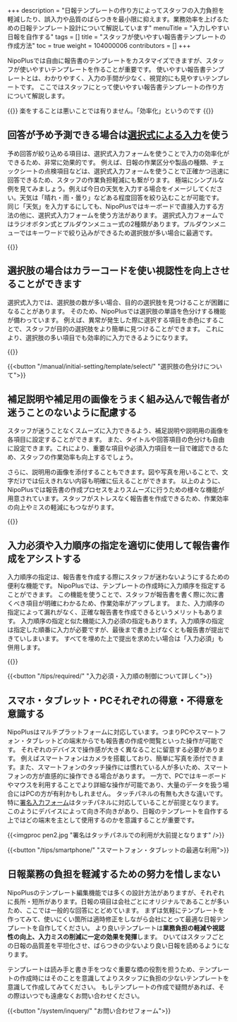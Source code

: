 +++
description = "日報テンプレートの作り方によってスタッフの入力負担を軽減したり、誤入力や品質のばらつきを最小限に抑えます。業務効率を上げるための日報テンプレート設計について解説しています"
menuTitle = "入力しやすい日報を自作する"
tags = []
title = "スタッフが使いやすい報告書テンプレートの作成方法"
toc = true
weight = 104000006
contributors = []
+++


NipoPlusでは自由に報告書のテンプレートをカスタマイズできますが、スタッフが使いやすいテンプレートを作ることが重要です。
使いやすい報告書テンプレートとは、わかりやすく、入力の手間が少なく、視覚的にも見やすいテンプレートです。
ここではスタッフにとって使いやすい報告書テンプレートの作り方について解説します。

{{<alice pos="right" icon="here">}}
楽をすることは悪いことでは有りません。「効率化」というのです
{{</alice>}}

## 回答が予め予測できる場合は[選択式による入力](/manual/initial-setting/template/select/)を使う

予め回答が絞り込める項目は、選択式入力フォームを使うことで入力の効率化ができるため、非常に効果的です。
例えば、日報の作業区分や製品の種類、チェックシートの点検項目などは、選択式入力フォームを使うことで正確かつ迅速に回答できるため、スタッフの作業負担軽減にも繋がります。
極端にシンプルな例を見てみましょう。例えば今日の天気を入力する場合をイメージしてください。天気は「晴れ・雨・曇り」などある程度回答を絞り込むことが可能です。
同じ「天気」を入力するにしても、NipoPlusではキーボードで直接入力する方法の他に、選択式入力フォームを使う方法があります。
選択式入力フォームではラジオボタン式とプルダウンメニュー式の2種類があります。プルダウンメニューではキーワードで絞り込みができるため選択肢が多い場合に最適です。

{{<icatch filename="select" msg="結果が同じなら楽な 入力の方が絶対良い" title="同じ設問で入力方法を3種類表示しました。それぞれメリット・デメリットがあります。" fontsize="30px" alice="shield" >}}

## 選択肢の場合はカラーコードを使い視認性を向上させることができます

選択式入力では、選択肢の数が多い場合、目的の選択肢を見つけることが困難になることがあります。
そのため、NipoPlusでは選択肢の単語を色分けする機能が備わっています。
例えば、異常が発生した際に選択する項目を赤色にすることで、スタッフが目的の選択肢をより簡単に見つけることができます。
これにより、選択肢の多い項目でも効率的に入力できるようになります。

{{<icatch filename="word-color-coding" msg="色分けした例です 視認性も向上！？" title="選択肢が多い場合は色分けを駆使することで視認性が向上します" fontsize="30px" alice="ok" >}}

{{<button "/manual/initial-setting/template/select/" "選択肢の色分けについて">}}

## 補足説明や補足用の画像をうまく組み込んで報告者が迷うことのないように配慮する

スタッフが迷うことなくスムーズに入力できるよう、補足説明や説明用の画像を各項目に設定することができます。
また、タイトルや回答項目の色分けも自由に設定できます。これにより、重要な項目や必須入力項目を一目で確認できるため、スタッフの作業効率も向上するでしょう。

さらに、説明用の画像を添付することもできます。図や写真を用いることで、文字だけでは伝えきれない内容も明確に伝えることができます。
以上のように、NipoPlusでは報告書の作成プロセスをよりスムーズに行うための様々な機能が用意されています。スタッフがストレスなく報告書を作成できるため、作業効率の向上やミスの軽減にもつながります。

{{<icatch filename="report-guide-memo" msg="補足説明文や 画像の添付で補助" title="表現が曖昧な項目ではメモを駆使して日報作成者が混乱しないようにサポートします。" fontsize="30px" alice="here" >}}

## 入力必須や入力順序の指定を適切に使用して報告書作成をアシストする

入力順序の指定は、報告書を作成する際にスタッフが迷わないようにするための便利な機能です。
NipoPlusでは、テンプレートの作成時に入力順序を指定することができます。
この機能を使うことで、スタッフが報告書を書く際に次に書くべき項目が明確にわかるため、作業効率がアップします。
また、入力順序の指定によって漏れがなく、正確な報告書を作成できるというメリットもあります。
入力順序の指定と似た機能に入力必須の指定もあります。入力順序の指定は指定した順番に入力が必要ですが、最後まで書き上げなくとも報告書が提出できていしまいます。
すべてを埋めた上で提出を求めたい場合は「入力必須」も併用します。

{{<icatch filename="input-order" msg="入力順を指定すれば 次の入力項目が明確" title="入力の必須が空欄の場合は日報が提出できません" fontsize="30px" alice="here" >}}

{{<button "/tips/required/" "入力必須・入力順の制御について詳しく">}}

## スマホ・タブレット・PCそれぞれの得意・不得意を意識する

NipoPlusはマルチプラットフォームに対応しています。つまりPCやスマートフォン・タブレットどの端末からでも報告書の作成や閲覧といった操作が可能です。
それぞれのデバイスで操作感が大きく異なることに留意する必要があります。
例えばスマートフォンはカメラを搭載しており、簡単に写真を添付できます。また、スマートフォンのタッチ操作には慣れている人が多いため、スマートフォンの方が直感的に操作できる場合があります。
一方で、PCではキーボードやマウスを利用することでより詳細な操作が可能であり、大量のデータを扱う場合にはPCの方が有利かもしれません。
タッチパネルの有無も大きな違いです。特に[署名入力フォーム]((/manual/initial-setting/template/sign/))はタッチパネルに対応していることが前提となります。
このようにデバイスによって向き不向きがあり、日報のテンプレートを自作する上ではどの端末を主として使用するのかを意識することが重要です。

{{<imgproc pen2.jpg "署名はタッチパネルでの利用が大前提となります" />}}

{{<button "/tips/smartphone/" "スマートフォン・タブレットの最適な利用">}}

## 日報業務の負担を軽減するための努力を惜しまない

NipoPlusのテンプレート編集機能では多くの設計方法がありますが、それぞれに長所・短所があります。日報の項目は会社ごとにオリジナルであることが多いため、ここでは一般的な回答にとどめています。
まずは気軽にテンプレートを作ってみて、使いにくい箇所は適時修正をしながら会社にとって最適な日報テンプレートを自作してください。
より良いテンプレートは**業務負担の軽減や視認性の向上、入力ミスの削減に一定の効果を発揮**します。
ひいてはスタッフごとの日報の品質差を平坦化させ、ばらつきの少ないより良い日報を読めるようになります。

テンプレートは読み手と書き手をつなぐ重要な橋の役割を担うため、テンプレートの作成時にはそのことを意識してよりスタッフに負担の少ないテンプレートを意識して作成してみてください。
もしテンプレートの作成で疑問があれば、その際はいつでも遠慮なくお問い合わせください。

{{<button "/system/inquery/" "お問い合わせフォーム">}}

